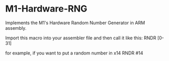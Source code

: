 # M1-Hardware-RNG
Implements the M1's Hardware Random Number Generator in ARM assembly.

Import this macro into your assembler file and then call it like this:
RNDR [0-31] 

for example, if you want to put a random number in x14
RNDR #14
